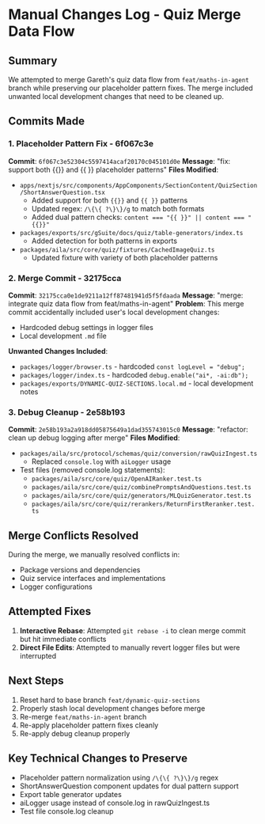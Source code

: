 # Manual Changes Log - Quiz Merge Data Flow

## Summary
We attempted to merge Gareth's quiz data flow from `feat/maths-in-agent` branch while preserving our placeholder pattern fixes. The merge included unwanted local development changes that need to be cleaned up.

## Commits Made

### 1. Placeholder Pattern Fix - 6f067c3e
**Commit**: `6f067c3e52304c5597414acaf20170c045101d0e`
**Message**: "fix: support both {{}} and {{ }} placeholder patterns"
**Files Modified**:
- `apps/nextjs/src/components/AppComponents/SectionContent/QuizSection/ShortAnswerQuestion.tsx`
  - Added support for both `{{}}` and `{{ }}` patterns
  - Updated regex: `/\{\{ ?\}\}/g` to match both formats
  - Added dual pattern checks: `content === "{{ }}" || content === "{{}}"`
- `packages/exports/src/gSuite/docs/quiz/table-generators/index.ts`
  - Added detection for both patterns in exports
- `packages/aila/src/core/quiz/fixtures/CachedImageQuiz.ts`
  - Updated fixture with variety of both placeholder patterns

### 2. Merge Commit - 32175cca
**Commit**: `32175cca0e1de9211a12ff87481941d5f5fdaada`
**Message**: "merge: integrate quiz data flow from feat/maths-in-agent"
**Problem**: This merge commit accidentally included user's local development changes:
- Hardcoded debug settings in logger files
- Local development `.md` file

**Unwanted Changes Included**:
- `packages/logger/browser.ts` - hardcoded `const logLevel = "debug";`
- `packages/logger/index.ts` - hardcoded `debug.enable("ai*, -ai:db");`
- `packages/exports/DYNAMIC-QUIZ-SECTIONS.local.md` - local development notes

### 3. Debug Cleanup - 2e58b193
**Commit**: `2e58b193a2a918dd05875649a1dad355743015c0`
**Message**: "refactor: clean up debug logging after merge"
**Files Modified**:
- `packages/aila/src/protocol/schemas/quiz/conversion/rawQuizIngest.ts`
  - Replaced `console.log` with `aiLogger` usage
- Test files (removed console.log statements):
  - `packages/aila/src/core/quiz/OpenAIRanker.test.ts`
  - `packages/aila/src/core/quiz/combinePromptsAndQuestions.test.ts`
  - `packages/aila/src/core/quiz/generators/MLQuizGenerator.test.ts`
  - `packages/aila/src/core/quiz/rerankers/ReturnFirstReranker.test.ts`

## Merge Conflicts Resolved
During the merge, we manually resolved conflicts in:
- Package versions and dependencies
- Quiz service interfaces and implementations
- Logger configurations

## Attempted Fixes
1. **Interactive Rebase**: Attempted `git rebase -i` to clean merge commit but hit immediate conflicts
2. **Direct File Edits**: Attempted to manually revert logger files but were interrupted

## Next Steps
1. Reset hard to base branch `feat/dynamic-quiz-sections`
2. Properly stash local development changes before merge
3. Re-merge `feat/maths-in-agent` branch
4. Re-apply placeholder pattern fixes cleanly
5. Re-apply debug cleanup properly

## Key Technical Changes to Preserve
- Placeholder pattern normalization using `/\{\{ ?\}\}/g` regex
- ShortAnswerQuestion component updates for dual pattern support
- Export table generator updates
- aiLogger usage instead of console.log in rawQuizIngest.ts
- Test file console.log cleanup